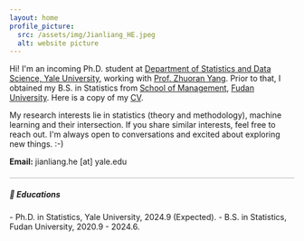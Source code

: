 ```yaml
---
layout: home
profile_picture:
  src: /assets/img/Jianliang_HE.jpeg
  alt: website picture
---
```

<p>
Hi! I'm an incoming Ph.D. student at <a href="https://statistics.yale.edu//">Department of Statistics and Data Science, Yale University</a>, 
	working with <a href="https://zhuoranyang.github.io/">Prof. Zhuoran Yang</a>.
Prior to that, I obtained my B.S. in Statistics from <a href="https://www.fdsm.fudan.edu.cn/aboutus/default.html">School of Management</a>, <a href="https://www.fudan.edu.cn/">Fudan University</a>.  
Here is a copy of my <a href="assets/files/Jianliang-He.pdf">CV</a>.
</p>

<p>
My research interests lie in statistics (theory and methodology), machine learning and their intersection. If you share similar interests, feel free to reach out. I'm always open to conversations and excited about exploring new things. :-)
</p>

<p>
<b>Email:</b> jianliang.he [at] yale.edu
</p>

<hr style="height:1px;opacity:0.3;color:gray;margin:20px 0px 15px 0px">

<h5> 🏫 Educations </h5>
- Ph.D. in Statistics, Yale University, 2024.9 (Expected).
- B.S. in Statistics, Fudan University, 2020.9 - 2024.6. 
